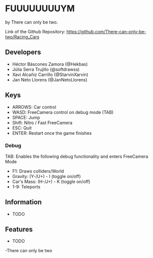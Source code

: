 # FUUUUUUUUYM 
by There can only be two.

Link of the Github Repository: https://github.com/There-can-only-be-two/Racing_Cars

## Developers
- Héctor Báscones Zamora (@Hekbas)
- Júlia Serra Trujillo (@softdrawss)
- Xavi Alcañiz Carrillo (@StarvinXarvin)
- Jan Neto Llorens (@JanNetoLlorens)

## Keys
- ARROWS: Car control
- WASD: FreeCamera control on debug mode (TAB)
- SPACE: Jump
- Shift: Nitro / Fast FreeCamera
- ESC: Quit
- ENTER: Restart once the game finishes

### Debug
TAB: Enables the following debug functionality and enters FreeCamera Mode
- F1: Draws colliders/World
- Gravity: (Y-/U+) - I (toggle on/off)
- Car's Mass: (H-/J+) - K (toggle on/off)
- 1-9: Teleports
  
## Information
- TODO
  
## Features
- TODO



-There can only be two
